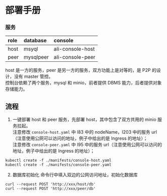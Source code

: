 # 部署手册

### 服务

| role | database | console |
| :------ | :------ | :------ |
| host | msyql | ali-console-host |
| peer | mysqlpeer | ali-console-peer |

host 是一方的服务，peer 是另一方的服务，双方功能上是对等的，是 P2P 的设计，没有 master 管控。  
控制台依赖了两个服务，mysql 和 minio，前者提供 DBMS 能力，后者提供对象存储能力。  

## 流程
1. 一键部署 host 和 peer 服务，先部署 host，其中包含了双方共用的 minio 服务拉起。  
   注意修改 `console-host.yaml` 中 l83 中的 nodeName，l203 中的服务 url（注意使用公网可以访问的地址，例子中给出的是 Ingress 的地址）；  
   注意修改 `console-peer.yaml` 中 l95 中的服务 url（注意使用公网可以访问的地址，例子中给出的是 Ingress 的地址）；  

   
```commandline
kubectl create -f ./manifests/console-host.yaml
kubectl create -f ./manifests/console-peer.yaml
```  

2. 数据库初始化
命令行中填入双边的公网访问地址，初始化数据库
```commandline
curl --request POST 'http://xxx/host/db'
curl --request POST 'http://xxx/peer/db'
```

